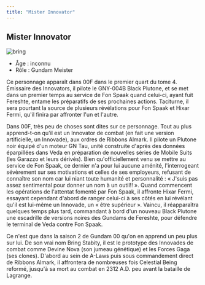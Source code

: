 ```yaml
---
title: "Mister Innovator"
---
```


Mister Innovator
----------------

![bring](/images/stories/manga/gundam00f/persos/bring.jpg)
- Âge : inconnu  
- Rôle : Gundam Meister


Ce personnage apparaît dans 00F dans le premier quart du tome 4. Émissaire des Innovators, il pilote le GNY-004B Black Plutone, et se met dans un premier temps au service de Fon Spaak quand celui-ci, ayant fuit Fereshte, entame les préparatifs de ses prochaines actions. Taciturne, il sera pourtant la source de plusieurs révélations pour Fon Spaak et Hixar Fermi, qu'il finira par affronter l'un et l'autre.


Dans 00F, très peu de choses sont dites sur ce personnage. Tout au plus apprend-t-on qu'il est un Innovator de combat (en fait une version artificielle, un Innovade), aux ordres de Ribbons Almark. Il pilote un Plutone noir équipé d'un moteur GN Tau, unité construite d'après des données éparpillées dans Veda en préparation de nouvelles séries de Mobile Suits (les Garazzo et leurs dérivés). Bien qu'officiellement venu se mettre au service de Fon Spaak, ce dernier n'a pour lui aucune aménité, l'interrogeant sévèrement sur ses motivations et celles de ses employeurs, refusant de connaître son nom car lui niant toute humanité et personnalité : « J'suis pas assez sentimental pour donner un nom à un outil!! ». Quand commencent les opérations de l'attentat fomenté par Fon Spaak, il affronte Hixar Fermi, essayant cependant d'abord de ranger celui-ci à ses côtés en lui révélant qu'il est lui-même un Innovade, un « être supérieur ». Vaincu, il réapparaîtra quelques temps plus tard, commandant à bord d'un nouveau Black Plutone une escadrille de versions noires des Gundams de Fereshte, pour défendre le terminal de Veda contre Fon Spaak.


Ce n'est que dans la saison 2 de Gundam 00 qu'on en apprend un peu plus sur lui. De son vrai nom Bring Stabity, il est le prototype des Innovades de combat comme Devine Nova (son jumeau génétique) et les Forces Gaga (ses clones). D'abord au sein de A-Laws puis sous commandement direct de Ribbons Almark, il affrontera de nombreuses fois Celestial Being reformé, jusqu'à sa mort au combat en 2312 A.D. peu avant la bataille de Lagrange.

